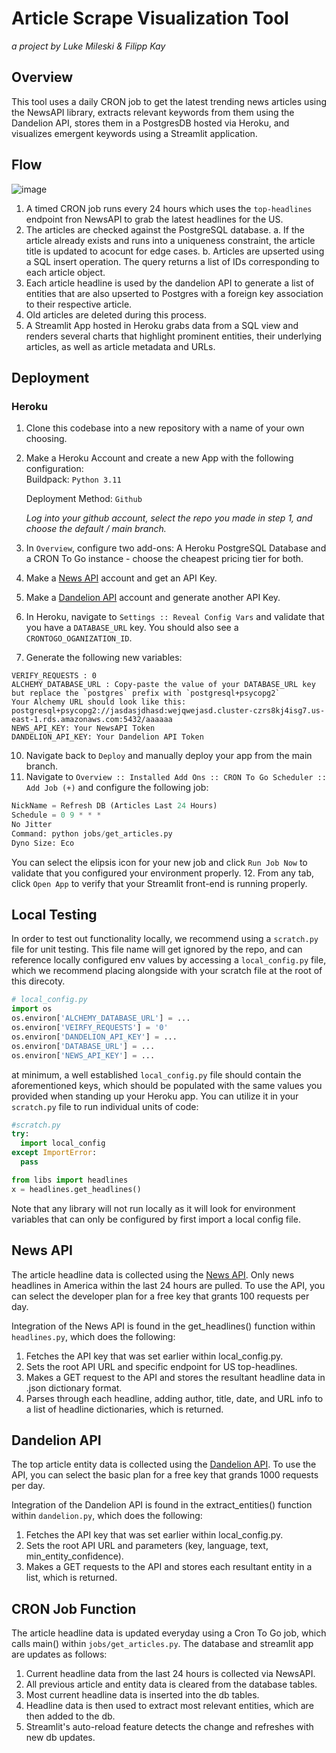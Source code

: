 # Article Scrape Visualization Tool
_a project by Luke Mileski & Filipp Kay_

## Overview 
This tool uses a daily CRON job to get the latest trending news articles using the NewsAPI library, extracts relevant keywords from them using the Dandelion API, stores them in a PostgresDB hosted via Heroku, and visualizes emergent keywords using a Streamlit application.

## Flow 
![image](https://github.com/user-attachments/assets/0a5079c2-1efb-4e3c-947a-5a1a7330b69a)

1. A timed CRON job runs every 24 hours which uses the `top-headlines` endpoint fron NewsAPI to grab the latest headlines for the US.
2. The articles are checked against the PostgreSQL database.
  a. If the article already exists and runs into a uniqueness constraint, the article title is updated to acocunt for edge cases.
  b. Articles are upserted using a SQL insert operation. The query returns a list of IDs corresponding to each article object.
3. Each article headline is used by the dandelion API to generate a list of entities that are also upserted to Postgres with a foreign key association to their respective article.
4. Old articles are deleted during this process.
5. A Streamlit App hosted in Heroku grabs data from a SQL view and renders several charts that highlight prominent entities, their underlying articles, as well as article metadata and URLs.


## Deployment 
### Heroku 
1. Clone this codebase into a new repository with a name of your own choosing.
2. Make a Heroku Account and create a new App with the following configuration:<br>
   Buildpack: `Python 3.11`
   
   Deployment Method: `Github`

   _Log into your github account, select the repo you made in step 1, and choose the default / main branch._
    
5. In `Overview`, configure two add-ons: A Heroku PostgreSQL Database and a CRON To Go instance - choose the cheapest pricing tier for both.
6. Make a <a href="https://newsapi.org/">News API</a> account and get an API Key.
7. Make a <a href="https://dandelion.eu/">Dandelion API</a> account and generate another API Key.
8. In Heroku, navigate to `Settings :: Reveal Config Vars` and validate that you have a `DATABASE_URL` key. You should also see a `CRONTOGO_OGANIZATION_ID`.
9. Generate the following new variables:<br>
```
VERIFY_REQUESTS : 0
ALCHEMY_DATABASE_URL : Copy-paste the value of your DATABASE_URL key but replace the `postgres` prefix with `postgresql+psycopg2`
Your Alchemy URL should look like this: postgresql+psycopg2://jasdasjdhasd:wejqwejasd.cluster-czrs8kj4isg7.us-east-1.rds.amazonaws.com:5432/aaaaaa
NEWS_API_KEY: Your NewsAPI Token
DANDELION_API_KEY: Your Dandelion API Token
```
10. Navigate back to `Deploy` and manually deploy your app from the main branch.
11. Navigate to `Overview :: Installed Add Ons :: CRON To Go Scheduler :: Add Job (+)` and configure the following job:<br>
```python
NickName = Refresh DB (Articles Last 24 Hours)
Schedule = 0 9 * * *
No Jitter
Command: python jobs/get_articles.py
Dyno Size: Eco
```
You can select the elipsis icon for your new job and click `Run Job Now` to validate that you configured your environment properly.
12. From any tab, click `Open App` to verify that your Streamlit front-end is running properly.

## Local Testing 
In order to test out functionality locally, we recommend using a `scratch.py` file for unit testing. This file name will get ignored by the repo, and can reference locally configured env values by accessing 
a `local_config.py` file, which we recommend placing alongside with your scratch file at the root of this direcoty.

```python
# local_config.py
import os
os.environ['ALCHEMY_DATABASE_URL'] = ...
os.environ['VEIRFY_REQUESTS'] = '0'
os.environ['DANDELION_API_KEY'] = ...
os.environ['DATABASE_URL'] = ...
os.environ['NEWS_API_KEY'] = ...
```

at minimum, a well established `local_config.py` file should contain the aforementioned keys, which should be populated with the same values you provided when standing up your Heroku app.
You can utilize it in your `scratch.py` file to run individual units of code:

```python
#scratch.py
try:
  import local_config
except ImportError:
  pass

from libs import headlines
x = headlines.get_headlines()
```

Note that any library will not run locally as it will look for environment variables that can only be configured by first import a local config file.

## News API
The article headline data is collected using the <a href="https://newsapi.org/">News API</a>. Only news headlines in America within the last 24 hours are pulled. To use the API, you can select the developer plan for a free key that grants 100 requests per day.

Integration of the News API is found in the get_headlines() function within `headlines.py`, which does the following:
1. Fetches the API key that was set earlier within local_config.py.
2. Sets the root API URL and specific endpoint for US top-headlines.
3. Makes a GET request to the API and stores the resultant headline data in .json dictionary format.
4. Parses through each headline, adding author, title, date, and URL info to a list of headline dictionaries, which is returned.

## Dandelion API
The top article entity data is collected using the <a href="https://dandelion.eu/">Dandelion API</a>. To use the API, you can select the basic plan for a free key that grands 1000 requests per day.

Integration of the Dandelion API is found in the extract_entities() function within `dandelion.py`, which does the following:
1. Fetches the API key that was set earlier within local_config.py.
2. Sets the root API URL and parameters (key, language, text, min_entity_confidence).
3. Makes a GET requests to the API and stores each resultant entity in a list, which is returned.

## CRON Job Function
The article headline data is updated everyday using a Cron To Go job, which calls main() within `jobs/get_articles.py`. The database and streamlit app are updates as follows:
1. Current headline data from the last 24 hours is collected via NewsAPI.
2. All previous article and entity data is cleared from the database tables.
3. Most current headline data is inserted into the db tables.
4. Headline data is then used to extract most relevant entities, which are then added to the db.
5. Streamlit's auto-reload feature detects the change and refreshes with new db updates.